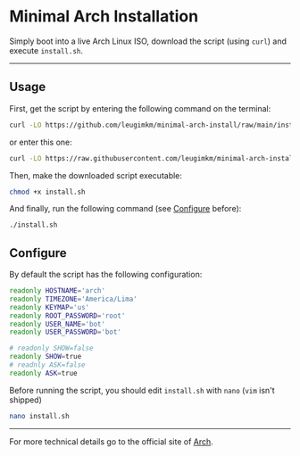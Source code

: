 # Minimal Arch Installation

Simply boot into a live Arch Linux ISO, download the script (using `curl`) and execute `install.sh`.

---

## Usage

First, get the script by entering the following command on the terminal:
```bash
curl -LO https://github.com/leugimkm/minimal-arch-install/raw/main/install.sh
```

or enter this one:
```bash
curl -LO https://raw.githubusercontent.com/leugimkm/minimal-arch-install/main/install.sh
```

Then, make the downloaded script executable:
```bash
chmod +x install.sh
```

And finally, run the following command (see [Configure](#configure) before): 
```bash
./install.sh
```

## Configure

By default the script has the following configuration:
```bash
readonly HOSTNAME='arch'
readonly TIMEZONE='America/Lima'
readonly KEYMAP='us'
readonly ROOT_PASSWORD='root'
readonly USER_NAME='bot'
readonly USER_PASSWORD='bot'

# readonly SHOW=false
readonly SHOW=true
# readnly ASK=false
readonly ASK=true
```

Before running the script, you should edit `install.sh` with `nano` (`vim` isn't shipped)
```bash
nano install.sh
```

---

For more technical details go to the official site of
[Arch](https://archlinux.org/).
